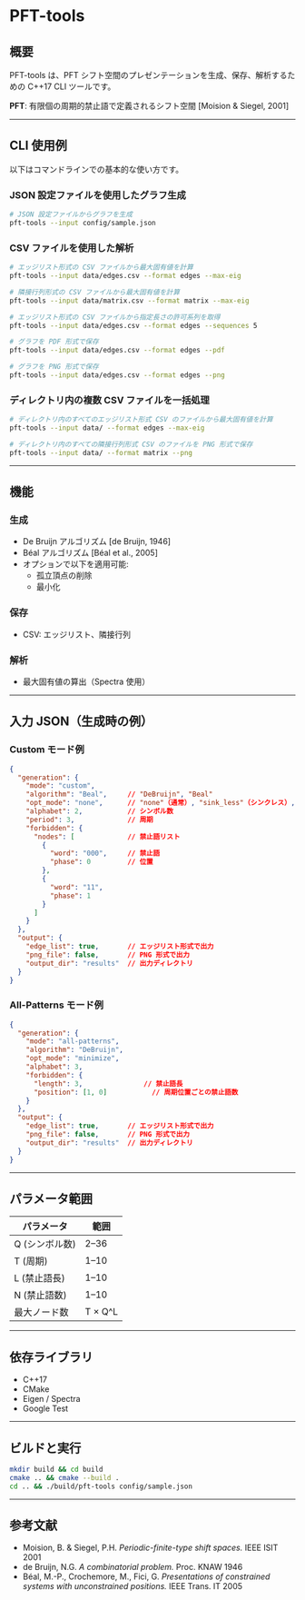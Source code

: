 # PFT-tools

## 概要

PFT-tools は、PFT シフト空間のプレゼンテーションを生成、保存、解析するための C++17 CLI ツールです。

**PFT**: 有限個の周期的禁止語で定義されるシフト空間 [Moision & Siegel, 2001]

---

## CLI 使用例

以下はコマンドラインでの基本的な使い方です。

### JSON 設定ファイルを使用したグラフ生成

```sh
# JSON 設定ファイルからグラフを生成
pft-tools --input config/sample.json
```

### CSV ファイルを使用した解析

```sh
# エッジリスト形式の CSV ファイルから最大固有値を計算
pft-tools --input data/edges.csv --format edges --max-eig

# 隣接行列形式の CSV ファイルから最大固有値を計算
pft-tools --input data/matrix.csv --format matrix --max-eig

# エッジリスト形式の CSV ファイルから指定長さの許可系列を取得
pft-tools --input data/edges.csv --format edges --sequences 5

# グラフを PDF 形式で保存
pft-tools --input data/edges.csv --format edges --pdf

# グラフを PNG 形式で保存
pft-tools --input data/edges.csv --format edges --png
```

### ディレクトリ内の複数 CSV ファイルを一括処理

```sh
# ディレクトリ内のすべてのエッジリスト形式 CSV のファイルから最大固有値を計算
pft-tools --input data/ --format edges --max-eig

# ディレクトリ内のすべての隣接行列形式 CSV のファイルを PNG 形式で保存
pft-tools --input data/ --format matrix --png
```

---

## 機能

### 生成

- De Bruijn アルゴリズム [de Bruijn, 1946]
- Béal アルゴリズム [Béal et al., 2005]
- オプションで以下を適用可能:
  - 孤立頂点の削除
  - 最小化

### 保存

- CSV: エッジリスト、隣接行列

### 解析

- 最大固有値の算出（Spectra 使用）

---

## 入力 JSON（生成時の例）

### Custom モード例

```json
{
  "generation": {
    "mode": "custom",
    "algorithm": "Beal",     // "DeBruijn", "Beal"
    "opt_mode": "none",      // "none"（通常）, "sink_less"（シンクレス）, "minimize"（最小化）
    "alphabet": 2,           // シンボル数
    "period": 3,             // 周期
    "forbidden": {
      "nodes": [             // 禁止語リスト
        {
          "word": "000",     // 禁止語
          "phase": 0         // 位置
        },
        {
          "word": "11",
          "phase": 1
        }
      ]
    }
  },
  "output": {
    "edge_list": true,       // エッジリスト形式で出力
    "png_file": false,       // PNG 形式で出力
    "output_dir": "results"  // 出力ディレクトリ
  }
}
```

### All-Patterns モード例

```json
{
  "generation": {
    "mode": "all-patterns",
    "algorithm": "DeBruijn",
    "opt_mode": "minimize",
    "alphabet": 3,
    "forbidden": {
      "length": 3,               // 禁止語長
      "position": [1, 0]           // 周期位置ごとの禁止語数
    }
  },
  "output": {
    "edge_list": true,       // エッジリスト形式で出力
    "png_file": false,       // PNG 形式で出力
    "output_dir": "results"  // 出力ディレクトリ
  }
}
```

---

## パラメータ範囲

| パラメータ     | 範囲    |
| -------------- | ------- |
| Q (シンボル数) | 2–36    |
| T (周期)       | 1–10    |
| L (禁止語長)   | 1–10    |
| N (禁止語数)   | 1–10    |
| 最大ノード数   | T × Q^L |

---

## 依存ライブラリ

- C++17
- CMake
- Eigen / Spectra
- Google Test

---

## ビルドと実行

```sh
mkdir build && cd build
cmake .. && cmake --build .
cd .. && ./build/pft-tools config/sample.json
```

---

## 参考文献

- Moision, B. & Siegel, P.H. _Periodic-finite-type shift spaces._ IEEE ISIT 2001
- de Bruijn, N.G. _A combinatorial problem._ Proc. KNAW 1946
- Béal, M.-P., Crochemore, M., Fici, G. _Presentations of constrained systems with unconstrained positions._ IEEE Trans. IT 2005
